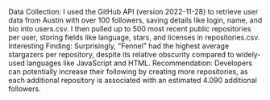 Data Collection: I used the GitHub API (version 2022-11-28) to retrieve user data from Austin with over 100 followers, saving details like login, name, and bio into users.csv. I then pulled up to 500 most recent public repositories per user, storing fields like language, stars, and licenses in repositories.csv.
Interesting Finding: Surprisingly, "Fennel" had the highest average stargazers per repository, despite its relative obscurity compared to widely-used languages like JavaScript and HTML.
Recommendation: Developers can potentially increase their following by creating more repositories, as each additional repository is associated with an estimated 4.090 additional followers.
